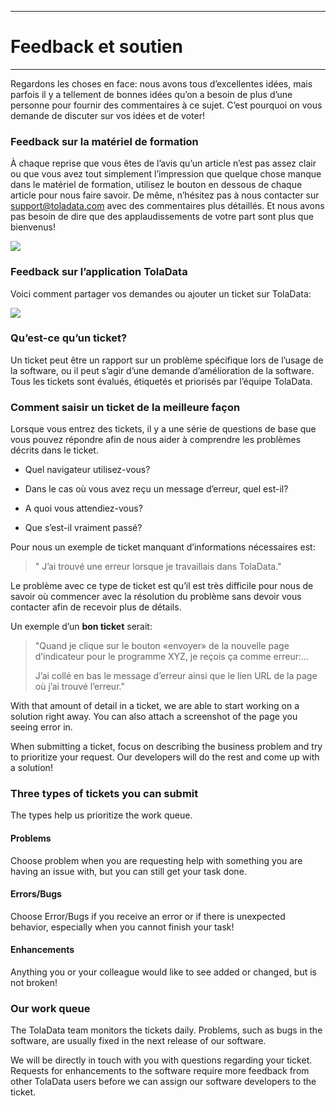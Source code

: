 ****
# Feedback et soutien
---

Regardons les choses en face: nous avons tous d’excellentes idées, mais parfois il y a tellement de bonnes idées qu’on a besoin de plus d’une personne pour fournir des commentaires à ce sujet. C’est pourquoi on vous demande de discuter sur vos idées et de voter! 

### Feedback sur la matériel de formation 

À chaque reprise que vous êtes de l’avis qu’un article n’est pas assez clair ou que vous avez tout simplement l’impression que quelque chose manque dans le matériel de formation, utilisez le bouton en dessous de chaque article pour nous faire savoir. De même, n’hésitez pas à nous contacter sur [support@toladata.com](mailto:support@toladata.com) avec des commentaires plus détaillés. Et nous avons pas besoin de dire que des applaudissements de votre part sont plus que bienvenus!  

![](/assets_en/was_this.PNG)  

### Feedback sur l’application TolaData 

Voici comment partager vos demandes ou ajouter un ticket sur TolaData:

![](/assets_en/ticketing.gif) 

### Qu’est-ce qu’un ticket?

Un ticket peut être un rapport sur un problème spécifique lors de l’usage de la software, ou il peut s’agir d’une demande d’amélioration de la software. Tous les tickets sont évalués, étiquetés et priorisés par l’équipe TolaData.

### Comment saisir un ticket de la meilleure façon

Lorsque vous entrez des tickets, il y a une série de questions de base que vous pouvez répondre afin de nous aider à comprendre les problèmes décrits dans le ticket. 

* Quel navigateur utilisez-vous?

* Dans le cas où vous avez reçu un message d’erreur, quel est-il?

* A quoi vous attendiez-vous?

* Que s’est-il vraiment passé?

Pour nous un exemple de ticket manquant d’informations nécessaires est:  

> " J’ai trouvé une erreur lorsque je travaillais dans TolaData."

Le problème avec ce type de ticket est qu’il est très difficile pour nous de savoir où commencer avec la résolution du problème sans devoir vous contacter afin de recevoir plus de détails. 

Un exemple d’un **bon ticket** serait: 

> "Quand je clique sur le bouton «envoyer» de la nouvelle page d’indicateur pour le programme XYZ, je reçois ça comme erreur:...
>
> J’ai collé en bas le message d’erreur ainsi que le lien URL de la page où j’ai trouvé l’erreur."

With that amount of detail in a ticket, we are able to start working on a solution right away. You can also attach a screenshot of the page you seeing error in.

When submitting a ticket, focus on describing the business problem and try to prioritize your request. Our developers will do the rest and come up with a solution!

### **Three types of tickets you can submit**

The types help us prioritize the work queue.

#### **Problems**

Choose problem when you are requesting help with something you are having an issue with, but you can still get your task done.

#### **Errors/Bugs**

Choose Error/Bugs if you receive an error or if there is unexpected behavior, especially when you cannot finish your task!

#### **Enhancements**

Anything you or your colleague would like to see added or changed, but is not broken!

### Our work queue

The TolaData team monitors the tickets daily. Problems, such as bugs in the software, are usually fixed in the next release of our software.

We will be directly in touch with you with questions regarding your ticket. Requests for enhancements to the software require more feedback from other TolaData users before we can assign our software developers to the ticket.
